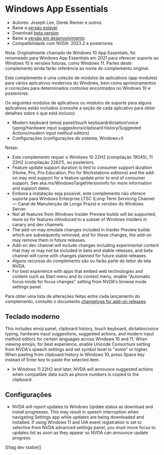 # Windows App Essentials #

* Autores: Joseph Lee, Derek Riemer e outros
* Baixe a [versão estável][1]
* Download [beta version][2]
* Baixe a [versão em desenvolvimento][3]
* Compatibilidade com NVDA: 2023.2 e posteriores

Nota: Originalmente chamado de Windows 10 App Essentials, foi renomeado para
Windows App Essentials em 2021 para oferecer suporte ao Windows 10 e versões
futuras, como Windows 11. Partes deste complemento ainda farão referência ao
nome do complemento original.

Este complemento é uma coleção de módulos de aplicativos (app modules) para
vários aplicativos modernos do Windows, bem como aprimoramentos e correções
para determinados controles encontrados no Windows 10 e posteriores.

Os seguintes módulos de aplicativos ou módulos de suporte para alguns
aplicativos estão incluídos (consulte a seção de cada aplicativo para obter
detalhes sobre o que está incluso):

* Modern keyboard (emoji panel/touch keyboard/dictation/voice
  typing/hardware input suggestions/clipboard history/Suggested
  Actions/modern input method editors)
* Configurações (configurações do sistema, Windows+I)

Notas:

* Este complemento requer o Windows 10 22H2 (compilação 19045), 11 22H2
  (compilação 22621), ou posteriors.
* Feature update support duration is tied to consumer support duration
  (Home, Pro, Pro Education, Pro for Workstations editions) and the add-on
  may end support for a feature update prior to end of consumer support. See
  aka.ms/WindowsTargetVersioninfo for more information and support dates.
* Embora a instalação seja possível, este complemento não oferece suporte
  para Windows Enterprise LTSC (Long-Term Servicing Channel — Canal de
  Manutenção de Longo Prazo) e versões do Windows Server.
* Not all features from Windows Insider Preview builds will be supported,
  more so for features introduced to a subset of Windows Insiders in canary
  and dev channels.
* The add-on may emulate changes included in Insider Preview builds which
  are subsequently removed, and for these changes, the add-on may remove
  them in future releases.
* Add-on dev channel will include changes including experimental content
  that may or may not be included in beta and stable releases, and beta
  channel will come with changes planned for future stable releases.
* Alguns recursos do complemento são ou farão parte do leitor de tela NVDA.
* For best experience with apps that embed web technologies and content such
  as Start menu and its context menu, enable "Automatic focus mode for focus
  changes" setting from NVDA's browse mode settings panel.

Para obter uma lista de alterações feitas entre cada lançamento do
complemento, consulte o documento [changelogs for add-on releases][4].

## Teclado moderno

This includes emoji panel, clipboard history, touch keyboard,
dictation/voice typing, hardware input suggestions, suggested actions, and
modern input method editors for certain languages across Windows 10 and
11. When viewing emojis, for best experience, enable Unicode Consortium
setting from NVDA's speech settings and set symbol level to "some" or
higher. When pasting from clipboard history in Windows 10, press Space key
instead of Enter key to paste the selected item.

* In Windows 11 22H2 and later, NVDA will announce suggested actions when
  compatible data such as phone numbers is copied to the clipboard.

## Configurações

* NVDA will report updates to Windows Update status as download and install
  progresses. This may result in speech interruption when navigating
  Settings app while updates are being downloaded and installed. If using
  Windows 11 and UIA event registration is set to selective from NVDA
  advanced settings panel, you must move focus to updates list as soon as
  they appear so NVDA can announce update progress.

[[!tag dev stable]]

[1]: https://www.nvaccess.org/addonStore/legacy?file=wintenApps

[2]: https://www.nvaccess.org/addonStore/legacy?file=wintenApps-beta

[3]: https://www.nvaccess.org/addonStore/legacy?file=wintenApps-dev

[4]: https://github.com/josephsl/wintenapps/wiki/w10changelog
